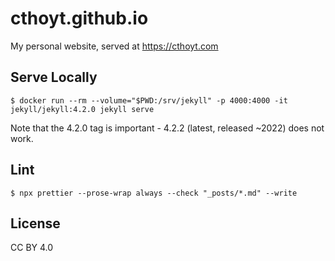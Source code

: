 # cthoyt.github.io

My personal website, served at https://cthoyt.com

## Serve Locally

```console
$ docker run --rm --volume="$PWD:/srv/jekyll" -p 4000:4000 -it jekyll/jekyll:4.2.0 jekyll serve
```

Note that the 4.2.0 tag is important - 4.2.2 (latest, released ~2022) does not work.

## Lint

```console
$ npx prettier --prose-wrap always --check "_posts/*.md" --write
```

## License

CC BY 4.0
